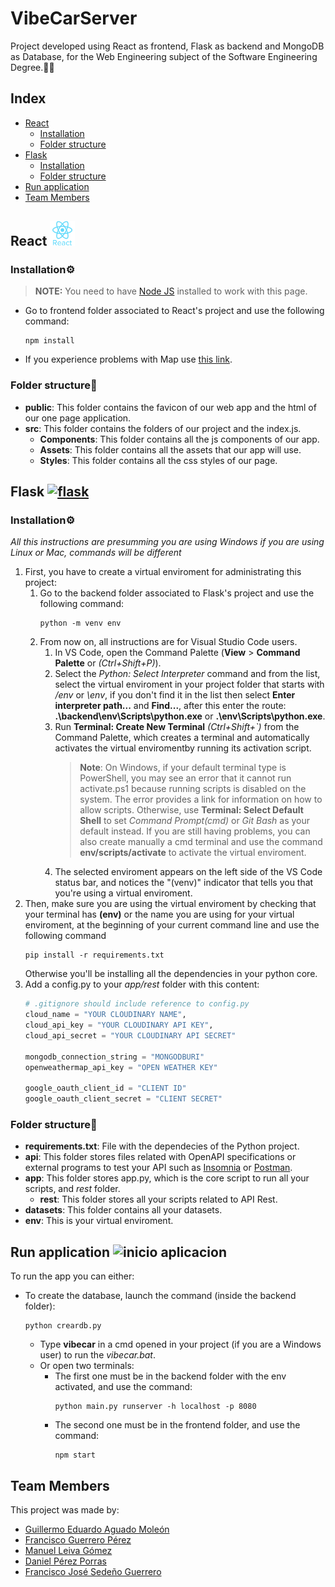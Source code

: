 # VibeCarServer
Project developed using React as frontend, Flask as backend and MongoDB as Database, for the Web Engineering subject of the Software Engineering Degree.🐱‍👓

## Index

* [React](#react---)
   * [Installation](#installation)
   * [Folder structure](#folder-structure)
* [Flask](#flask---)
   * [Installation](#installation-1)
   * [Folder structure](#folder-structure-1)
* [Run application](#run-application---)
* [Team Members](#team-members)

## React <a href="https://reactjs.org/" target="_blank" rel="noreferrer"> <img src="https://raw.githubusercontent.com/devicons/devicon/master/icons/react/react-original-wordmark.svg" alt="react" width="40" height="40"/> </a>

### Installation⚙
> **NOTE:** You need to have [Node JS](https://nodejs.org/) installed to work with this page.
- Go to frontend folder associated to React's project and use the following command:  
  ```
  npm install
  ```
- If you experience problems with Map use <a href="https://stackoverflow.com/questions/67552020/how-to-fix-error-failed-to-compile-node-modules-react-leaflet-core-esm-pat" target="_blank">this link</a>.  

### Folder structure📁
- **public**: This folder contains the favicon of our web app and the html of our one page application.  
- **src**: This folder contains the folders of our project and the index.js.  
    - **Components**: This folder contains all the js components of our app.  
    - **Assets**: This folder contains all the assets that our app will use.  
    - **Styles**: This folder contains all the css styles of our page.  

## Flask <a href="https://flask.palletsprojects.com/" target="_blank" rel="noreferrer"> <img src="https://www.vectorlogo.zone/logos/pocoo_flask/pocoo_flask-icon.svg" alt="flask" width="40" height="40"/> </a>

### Installation⚙
*All this instructions are presumming you are using Windows if you are using Linux or Mac, commands will be different*  
 1. First, you have to create a virtual enviroment for administrating this project:  
    1. Go to the backend folder associated to Flask's project and use the following command: 
       ```
       python -m venv env
       ```    
    2. From now on, all instructions are for Visual Studio Code users.  
       1. In VS Code, open the Command Palette (**View** > **Command Palette** or *(Ctrl+Shift+P)*).  
       2. Select the *Python: Select Interpreter* command and from the list, select the virtual enviroment in your project folder that starts with */env* or *\env*, if you don't find it in the list then select **Enter interpreter path...** and **Find...**, after this enter the route: **.\backend\env\Scripts\python.exe** or **.\env\Scripts\python.exe**.  
       3. Run **Terminal: Create New Terminal** *(Ctrl+Shift+`)* from the Command Palette, which creates a terminal and automatically activates the virtual enviromentby running its activation script.  
          > **Note**: On Windows, if your default terminal type is PowerShell, you may see an error that it cannot run activate.ps1 because running scripts is disabled on the system. The error provides a link for information on how to allow scripts. Otherwise, use **Terminal: Select Default Shell** to set *Command Prompt(cmd)* or *Git Bash* as your default instead.
            If you are still having problems, you can also create manually a cmd terminal and use the command **env/scripts/activate** to activate the virtual enviroment.
       4. The selected enviroment appears on the left side of the VS Code status bar, and notices the "(venv)" indicator that tells you that you're using a virtual enviroment.  
 2. Then, make sure you are using the virtual enviroment by checking that your terminal has **(env)** or the name you are using for your virtual enviroment, at the beginning of your current command line and use the following command 
    ```
    pip install -r requirements.txt
    ```
    Otherwise you'll be installing all the dependencies in your python core.
 3. Add a config.py to your *app/rest* folder with this content:
    ```python
    # .gitignore should include reference to config.py
    cloud_name = "YOUR CLOUDINARY NAME", 
    cloud_api_key = "YOUR CLOUDINARY API KEY", 
    cloud_api_secret = "YOUR CLOUDINARY API SECRET"

    mongodb_connection_string = "MONGODBURI"
    openweathermap_api_key = "OPEN WEATHER KEY"

    google_oauth_client_id = "CLIENT ID"
    google_oauth_client_secret = "CLIENT SECRET"
    ```
### Folder structure📂
- **requirements.txt**: File with the dependecies of the Python project.  
- **api**: This folder stores files related with OpenAPI specifications or external programs to test your API such as <a href="https://insomnia.rest/" target="_blank">Insomnia</a> or <a href="https://www.postman.com/" target="_blank">Postman</a>.  
- **app**: This folder stores app.py, which is the core script to run all your scripts, and *rest* folder.  
    - **rest**: This folder stores all your scripts related to API Rest.  
- **datasets**: This folder contains all your datasets.  
- **env**: This is your virtual enviroment.  


## Run application <img src="https://www.svgrepo.com/show/16272/programming-code.svg" alt="inicio aplicacion" width="40" height="40"/>
To run the app you can either:  
- To create the database, launch the command (inside the backend folder):
  ```
  python creardb.py
  ```
  - Type **vibecar** in a cmd opened in your project (if you are a Windows user) to run the *vibecar.bat*.  
  - Or open two terminals:
    - The first one must be in the backend folder with the env activated, and use the command:  
      ```
      python main.py runserver -h localhost -p 8080
      ```
    - The second one must be in the frontend folder, and use the command:  
      ```
      npm start
      ```

## Team Members
This project was made by:
- <a href="https://github.com/GuillermoAguado" target="_blank">Guillermo Eduardo Aguado Mole&oacute;n</a>
- <a href="https://github.com/franUma" target="_blank">Francisco Guerrero P&eacute;rez</a>
- <a href="https://github.com/manuleivaUma" target="_blank">Manuel Leiva G&oacute;mez</a>
- <a href="https://github.com/DanielSDVG" target="_blank">Daniel P&eacute;rez Porras</a>
- <a href="https://github.com/FranciscoSedeno" target="_blank">Francisco Jos&eacute; Sede&ntilde;o Guerrero</a>
     
